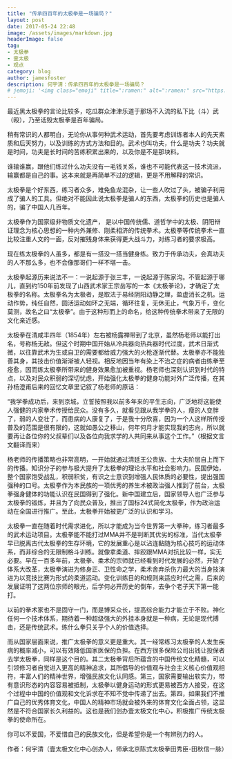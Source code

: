 ```yaml
---
title: "传承四百年的太极拳是一场骗局？"
layout: post
date: 2017-05-24 22:48
image: /assets/images/markdown.jpg
headerImage: false
tag:
- 太极拳
- 壹太极
- 观点
category: blog
author: jamesfoster
description: 何宇清：传承四百年的太极拳是一场骗局？
# jemoji: '<img class="emoji" title=":ramen:" alt=":ramen:" src="https://assets.github.com/images/icons/emoji/unicode/1f35c.png" height="20" width="20" align="absmiddle">'
---
```


最近黑太极拳的言论比较多，吃瓜群众津津乐道于那场不入流的私下比（斗）武（殴），乃至诋毁太极拳是百年骗局。 

稍有常识的人都明白，无论你从事何种武术运动，首先要考虑训练者本人的先天素质和后天努力，以及训练的方式方法和目的。武术也叫功夫，什么是功夫？功夫就是时间，功夫是长时间的苦练积累出来的，以及你是不是那块料。 

谁输谁赢，跟他们练过什么功夫没有一毛钱关系，谁也不可能代表这一技术流派，输赢都是自己的事。这本来就是再简单不过的逻辑，更是不用解释的常识。 

太极拳是个好东西，练习者众多，难免鱼龙混杂，让一些人吹过了头，被骗子利用成了骗人的工具。但绝对不能因此说太极拳是骗人的东西，太极拳的历史也是骗人的，骗了中国人几百年。 

太极拳作为国家级非物质文化遗产， 是以中国传统儒、道哲学中的太极、阴阳辩证理念为核心思想的一种内外兼修、刚柔相济的传统拳术。太极拳等传统拳术一直比较注重人文的一面，反对摧残身体来获得更大战斗力，对练习者的要求极高。 

现在练太极拳的人虽多，都是有一搭没一搭当健身练。致力于传承功夫，会真功夫的人不那么多，也不会像那哥们一样不堪一击。 



太极拳起源历来说法不一：一说起源于张三丰，一说起源于陈家沟。不管起源于哪儿，直到约150年前发现了山西武术家王宗岳写的一本《太极拳论》，才确定了太极拳的名称。太极拳名为太极者，是取法于易经阴阳动静之理，盈虚消长之机。运动作势，纯任自然，圆活运动如环之无端，循环往复，无休无止，气象万千，变化莫测，故名之曰“太极拳”。由于这种形而上的命名，给这种传统拳术带来了无限的文化亲近感。 

太极拳在清咸丰四年（1854年）左右被杨露禅带到了北京，虽然杨老师以能打出名，号称杨无敌。但这个时期中国开始从冷兵器向热兵器时代过度，武术日渐式微，以往靠武术为生或自卫的需要都给威力强大的火枪逐渐代替。太极拳亦不能独善其身，其技击价值渐渐被人轻视。相反地因当年有染上不治之症的病者由练拳至痊愈，因而练太极拳所带来的健身效果愈加被重视。杨老师也深刻认识到时代的特点，以及对民众积弱的深切忧虑，开始强化太极拳的健身功能对外广泛传播，在其孙杨澄甫后来的回忆文章里记叙了杨老师的原话： 

“我学拳成功后，来到京城，立誓按照我以前多年来的平生志向，广泛地将这能使人强健的内家拳术传授给民众。没有多久，就看见跟从我学拳的人，瘦的人变胖了，弱的人变壮了，而患病的人康复了，于是我十分欣喜，因为一个人这样所传授普及的范围是很有限的，这就如愚公之移山，何年何月才能实现我的志向，所以就要再让各位你的父叔辈们以及各位向我求学的人共同来从事这个工作。”（根据文言文翻译而来） 

杨老师的传播策略也非常高明，一开始就通过清廷王公贵族、士大夫阶层自上而下的传播。知识分子的参与极大提升了太极拳的理论水平和社会影响力。民国伊始，整个国家饱受战乱，积弱积贫，有识之士意识到增强人民体质的必要性，提出强国强种的口号。太极拳作为本民族的一项优秀的养生术被政治强人推到了前台，太极拳强身健体的功能认识在民国得到了强化。新中国建立后，国家领导人也广泛参与太极拳的锻炼，并且为了向民众普及，推出了国标24式简化太极拳，作为政治运动在全国进行推广。至此，太极拳开始被更广泛的认识和学习。 

太极拳一直在随着时代需求进化，所以才能成为当今世界第一大拳种，练习者最多的武术运动项目。太极拳能不能打过MMA并不是判断其优劣的标准，当代太极拳早已脱离古代太极拳的生存环境，它的发展重心是以沾连黏随为核心技巧的运动体系，而非综合的无限制格斗训练。就像拿柔道、摔跤跟MMA对抗比较一样，实无必要。早在一百多年前，太极拳、柔术的宗师就已经看到时代发展的必然，开始了体系大改革，太极拳演进为修身正、卫性命之学，柔术舍弃杀伤力最大的当身技演进为以竞技比赛为形式的柔道运动。变化训练目的和规则来适应时代之需，后来的发展证明了这两位宗师的眼光，后学何必开历史的倒车，去争个老子天下第一能打。 

以前的拳术家也不是固守一门，而是博采众长，提高综合能力才能立于不败。神化任何一个技术体系，期待着一种超级强大的外挂本身就是一种病，无论是现代搏击，还是传统武术。练什么拳只关乎个人的价值选择。 

而从国家层面来说，推广太极拳的意义更是重大。其一经常练习太极拳的人发生疾病的概率减小，可以有效降低国家医保的负担。在西方很多保险公司出钱让投保者去学太极拳，同样是这个目的。其二太极拳背后所蕴含的中国传统文化精髓，可以引领修习者自觉进入更高的精神追求，其所倡导的价值观与社会主义核心价值观相符，丰富人们的精神世界，增强民族文化认同感。第三，国家需要输出软实力，带有意识形态的内容容易被抵制，太极拳以健身运动的形式更易被西方人接受，在这个过程中中国的价值观和文化诉求在不知不觉中传递了出去。第四，如果我们不推广自己的优秀体育文化，中国人的精神市场就会被外来的体育文化全面占领，这显然是不符合国家长久利益的。这也是我们创办壹太极文化中心，积极推广传统太极拳的使命所在。 

你可以不爱国，不爱惜自己的民族文化，但是希望你是一个有辨别力的人。 

作者：何宇清（壹太极文化中心创办人，师承北京陈式太极拳田秀臣-田秋信一脉）
